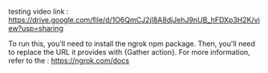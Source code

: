 
testing video link : https://drive.google.com/file/d/1O6QmCJ2jI8A8djJehJ9nUB_hFDXp3H2K/view?usp=sharing

To run this, you'll need to install the ngrok npm package. Then, you'll need to replace the URL it provides with {Gather action}.
For more information, refer to the : https://ngrok.com/docs

